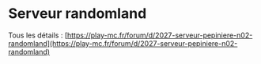 # Serveur randomland

Tous les détails : [https://play-mc.fr/forum/d/2027-serveur-pepiniere-n02-randomland](https://play-mc.fr/forum/d/2027-serveur-pepiniere-n02-randomland)